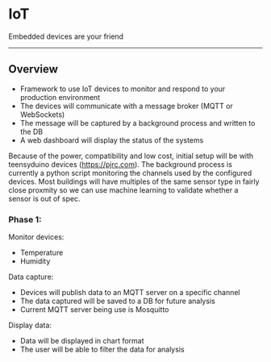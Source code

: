 # IoT
Embedded devices are your friend

---

## Overview
   - Framework to use IoT devices to monitor and respond to your production environment
   - The devices will communicate with a message broker (MQTT or WebSockets)
   - The message will be captured by a background process and written to the DB
   - A web dashboard will display the status of the systems

Because of the power, compatibility and low cost, initial setup will be with teensyduino devices (https://pjrc.com).
The background process is currently a python script monitoring the channels used by the configured devices.
Most buildings will have multiples of the same sensor type in fairly close proxmity so we can use machine learning to validate whether a sensor is out of spec.

### Phase 1:
Monitor devices:
- Temperature
- Humidity

Data capture:
- Devices will publish data to an MQTT server on a specific channel
- The data captured will be saved to a DB for future analysis
- Current MQTT server being use is Mosquitto

Display data:
- Data will be displayed in chart format
- The user will be able to filter the data for analysis


